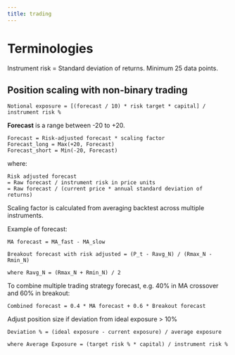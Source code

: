 ```yaml
---
title: trading
---
```


# Terminologies

Instrument risk = Standard deviation of returns. Minimum 25 data points.


## Position scaling with non-binary trading

`Notional exposure = [(forecast / 10) * risk target * capital] / instrument risk %`

**Forecast** is a range between -20 to +20.

```
Forecast = Risk-adjusted forecast * scaling factor
Forecast_long = Max(+20, Forecast)
Forecast_short = Min(-20, Forecast)
```
where:

```
Risk adjusted forecast
= Raw forecast / instrument risk in price units
= Raw forecast / (current price * annual standard deviation of returns)
```

Scaling factor is calculated from averaging backtest across multiple instruments.

Example of forecast:
```
MA forecast = MA_fast - MA_slow
```

```
Breakout forecast with risk adjusted = (P_t - Ravg_N) / (Rmax_N - Rmin_N)

where Ravg_N = (Rmax_N + Rmin_N) / 2
```

To combine multiple trading strategy forecast, e.g. 40% in MA crossover and 60% in breakout:
```
Combined forecast = 0.4 * MA forecast + 0.6 * Breakout forecast
```

Adjust position size if deviation from ideal exposure > 10%
```
Deviation % = (ideal exposure - current exposure) / average exposure

where Average Exposure = (target risk % * capital) / instrument risk %
```
